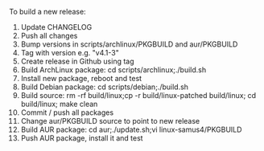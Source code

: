 To build a new release:

1. Update CHANGELOG
2. Push all changes
3. Bump versions in scripts/archlinux/PKGBUILD and aur/PKGBUILD
4. Tag with version e.g. "v4.1-3"
5. Create release in Github using tag
6. Build ArchLinux package: cd scripts/archlinux;./build.sh
7. Install new package, reboot and test
8. Build Debian package: cd scripts/debian;./build.sh
9. Build source: rm -rf build/linux;cp -r build/linux-patched build/linux; cd build/linux; make clean
10. Commit / push all packages
11. Change aur/PKGBUILD source to point to new release
12. Build AUR package: cd aur;./update.sh;vi linux-samus4/PKGBUILD
13. Push AUR package, install it and test

